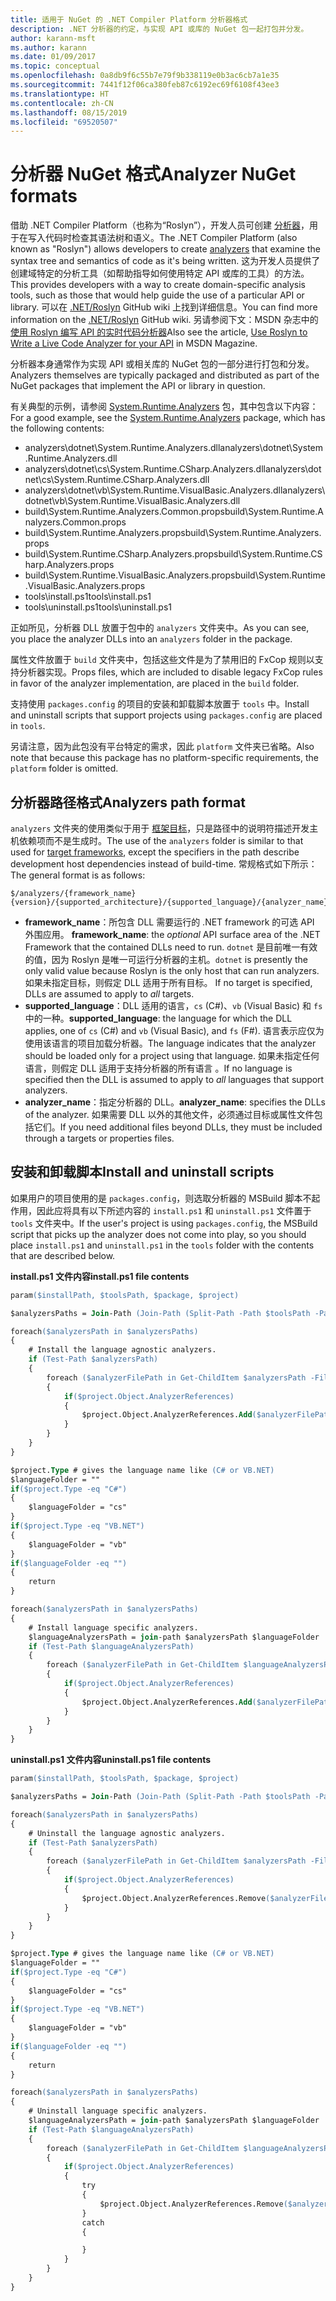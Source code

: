```yaml
---
title: 适用于 NuGet 的 .NET Compiler Platform 分析器格式
description: .NET 分析器的约定，与实现 API 或库的 NuGet 包一起打包并分发。
author: karann-msft
ms.author: karann
ms.date: 01/09/2017
ms.topic: conceptual
ms.openlocfilehash: 0a8db9f6c55b7e79f9b338119e0b3ac6cb7a1e35
ms.sourcegitcommit: 7441f12f06ca380feb87c6192ec69f6108f43ee3
ms.translationtype: HT
ms.contentlocale: zh-CN
ms.lasthandoff: 08/15/2019
ms.locfileid: "69520507"
---
```

# <a name="analyzer-nuget-formats"></a><span data-ttu-id="20a1c-103">分析器 NuGet 格式</span><span class="sxs-lookup"><span data-stu-id="20a1c-103">Analyzer NuGet formats</span></span>

<span data-ttu-id="20a1c-104">借助 .NET Compiler Platform（也称为“Roslyn”），开发人员可创建 [分析器](https://github.com/dotnet/roslyn/wiki/How-To-Write-a-C%23-Analyzer-and-Code-Fix)，用于在写入代码时检查其语法树和语义。</span><span class="sxs-lookup"><span data-stu-id="20a1c-104">The .NET Compiler Platform (also known as "Roslyn") allows developers to create [analyzers](https://github.com/dotnet/roslyn/wiki/How-To-Write-a-C%23-Analyzer-and-Code-Fix) that examine the syntax tree and semantics of code as it's being written.</span></span> <span data-ttu-id="20a1c-105">这为开发人员提供了创建域特定的分析工具（如帮助指导如何使用特定 API 或库的工具）的方法。</span><span class="sxs-lookup"><span data-stu-id="20a1c-105">This provides developers with a way to create domain-specific analysis tools, such as those that would help guide the use of a particular API or library.</span></span> <span data-ttu-id="20a1c-106">可以在 [.NET/Roslyn](https://github.com/dotnet/roslyn/wiki) GitHub wiki 上找到详细信息。</span><span class="sxs-lookup"><span data-stu-id="20a1c-106">You can find more information on the [.NET/Roslyn](https://github.com/dotnet/roslyn/wiki) GitHub wiki.</span></span> <span data-ttu-id="20a1c-107">另请参阅下文：MSDN 杂志中的[使用 Roslyn 编写 API 的实时代码分析器](https://msdn.microsoft.com/magazine/dn879356.aspx)</span><span class="sxs-lookup"><span data-stu-id="20a1c-107">Also see the article, [Use Roslyn to Write a Live Code Analyzer for your API](https://msdn.microsoft.com/magazine/dn879356.aspx) in MSDN Magazine.</span></span>

<span data-ttu-id="20a1c-108">分析器本身通常作为实现 API 或相关库的 NuGet 包的一部分进行打包和分发。</span><span class="sxs-lookup"><span data-stu-id="20a1c-108">Analyzers themselves are typically packaged and distributed as part of the NuGet packages that implement the API or library in question.</span></span>

<span data-ttu-id="20a1c-109">有关典型的示例，请参阅 [System.Runtime.Analyzers](https://www.nuget.org/packages/System.Runtime.Analyzers) 包，其中包含以下内容：</span><span class="sxs-lookup"><span data-stu-id="20a1c-109">For a good example, see the [System.Runtime.Analyzers](https://www.nuget.org/packages/System.Runtime.Analyzers) package, which has the following contents:</span></span>

- <span data-ttu-id="20a1c-110">analyzers\dotnet\System.Runtime.Analyzers.dll</span><span class="sxs-lookup"><span data-stu-id="20a1c-110">analyzers\dotnet\System.Runtime.Analyzers.dll</span></span>
- <span data-ttu-id="20a1c-111">analyzers\dotnet\cs\System.Runtime.CSharp.Analyzers.dll</span><span class="sxs-lookup"><span data-stu-id="20a1c-111">analyzers\dotnet\cs\System.Runtime.CSharp.Analyzers.dll</span></span>
- <span data-ttu-id="20a1c-112">analyzers\dotnet\vb\System.Runtime.VisualBasic.Analyzers.dll</span><span class="sxs-lookup"><span data-stu-id="20a1c-112">analyzers\dotnet\vb\System.Runtime.VisualBasic.Analyzers.dll</span></span>
- <span data-ttu-id="20a1c-113">build\System.Runtime.Analyzers.Common.props</span><span class="sxs-lookup"><span data-stu-id="20a1c-113">build\System.Runtime.Analyzers.Common.props</span></span>
- <span data-ttu-id="20a1c-114">build\System.Runtime.Analyzers.props</span><span class="sxs-lookup"><span data-stu-id="20a1c-114">build\System.Runtime.Analyzers.props</span></span>
- <span data-ttu-id="20a1c-115">build\System.Runtime.CSharp.Analyzers.props</span><span class="sxs-lookup"><span data-stu-id="20a1c-115">build\System.Runtime.CSharp.Analyzers.props</span></span>
- <span data-ttu-id="20a1c-116">build\System.Runtime.VisualBasic.Analyzers.props</span><span class="sxs-lookup"><span data-stu-id="20a1c-116">build\System.Runtime.VisualBasic.Analyzers.props</span></span>
- <span data-ttu-id="20a1c-117">tools\install.ps1</span><span class="sxs-lookup"><span data-stu-id="20a1c-117">tools\install.ps1</span></span>
- <span data-ttu-id="20a1c-118">tools\uninstall.ps1</span><span class="sxs-lookup"><span data-stu-id="20a1c-118">tools\uninstall.ps1</span></span>

<span data-ttu-id="20a1c-119">正如所见，分析器 DLL 放置于包中的 `analyzers` 文件夹中。</span><span class="sxs-lookup"><span data-stu-id="20a1c-119">As you can see, you place the analyzer DLLs into an `analyzers` folder in the package.</span></span>

<span data-ttu-id="20a1c-120">属性文件放置于 `build` 文件夹中，包括这些文件是为了禁用旧的 FxCop 规则以支持分析器实现。</span><span class="sxs-lookup"><span data-stu-id="20a1c-120">Props files, which are included to disable legacy FxCop rules in favor of the analyzer implementation, are placed in the `build` folder.</span></span>

<span data-ttu-id="20a1c-121">支持使用 `packages.config` 的项目的安装和卸载脚本放置于 `tools` 中。</span><span class="sxs-lookup"><span data-stu-id="20a1c-121">Install and uninstall scripts that support projects using `packages.config` are placed in `tools`.</span></span>

<span data-ttu-id="20a1c-122">另请注意，因为此包没有平台特定的需求，因此 `platform` 文件夹已省略。</span><span class="sxs-lookup"><span data-stu-id="20a1c-122">Also note that because this package has no platform-specific requirements, the `platform` folder is omitted.</span></span>


## <a name="analyzers-path-format"></a><span data-ttu-id="20a1c-123">分析器路径格式</span><span class="sxs-lookup"><span data-stu-id="20a1c-123">Analyzers path format</span></span>

<span data-ttu-id="20a1c-124">`analyzers` 文件夹的使用类似于用于 [框架目标](../create-packages/supporting-multiple-target-frameworks.md)，只是路径中的说明符描述开发主机依赖项而不是生成时。</span><span class="sxs-lookup"><span data-stu-id="20a1c-124">The use of the `analyzers` folder is similar to that used for [target frameworks](../create-packages/supporting-multiple-target-frameworks.md), except the specifiers in the path describe development host dependencies instead of build-time.</span></span> <span data-ttu-id="20a1c-125">常规格式如下所示：</span><span class="sxs-lookup"><span data-stu-id="20a1c-125">The general format is as follows:</span></span>

    $/analyzers/{framework_name}{version}/{supported_architecture}/{supported_language}/{analyzer_name}.dll

- <span data-ttu-id="20a1c-126">**framework_name**：所包含 DLL 需要运行的 .NET framework 的可选 API 外围应用。 </span><span class="sxs-lookup"><span data-stu-id="20a1c-126">**framework_name**: the *optional* API surface area of the .NET Framework that the contained DLLs need to run.</span></span> <span data-ttu-id="20a1c-127">`dotnet` 是目前唯一有效的值，因为 Roslyn 是唯一可运行分析器的主机。</span><span class="sxs-lookup"><span data-stu-id="20a1c-127">`dotnet` is presently the only valid value because Roslyn is the only host that can run analyzers.</span></span> <span data-ttu-id="20a1c-128">如果未指定目标，则假定 DLL 适用于所有目标。 </span><span class="sxs-lookup"><span data-stu-id="20a1c-128">If no target is specified, DLLs are assumed to apply to *all* targets.</span></span>
- <span data-ttu-id="20a1c-129">**supported_language**：DLL 适用的语言，`cs` (C#)、`vb` (Visual Basic) 和 `fs` 中的一种。</span><span class="sxs-lookup"><span data-stu-id="20a1c-129">**supported_language**: the language for which the DLL applies, one of `cs` (C#) and `vb` (Visual Basic), and `fs` (F#).</span></span> <span data-ttu-id="20a1c-130">语言表示应仅为使用该语言的项目加载分析器。</span><span class="sxs-lookup"><span data-stu-id="20a1c-130">The language indicates that the analyzer should be loaded only for a project using that language.</span></span> <span data-ttu-id="20a1c-131">如果未指定任何语言，则假定 DLL 适用于支持分析器的所有语言  。</span><span class="sxs-lookup"><span data-stu-id="20a1c-131">If no language is specified then the DLL is assumed to apply to *all* languages that support analyzers.</span></span>
- <span data-ttu-id="20a1c-132">**analyzer_name**：指定分析器的 DLL。</span><span class="sxs-lookup"><span data-stu-id="20a1c-132">**analyzer_name**: specifies the DLLs of the analyzer.</span></span> <span data-ttu-id="20a1c-133">如果需要 DLL 以外的其他文件，必须通过目标或属性文件包括它们。</span><span class="sxs-lookup"><span data-stu-id="20a1c-133">If you need additional files beyond DLLs, they must be included through a targets or properties files.</span></span>


## <a name="install-and-uninstall-scripts"></a><span data-ttu-id="20a1c-134">安装和卸载脚本</span><span class="sxs-lookup"><span data-stu-id="20a1c-134">Install and uninstall scripts</span></span>

<span data-ttu-id="20a1c-135">如果用户的项目使用的是 `packages.config`，则选取分析器的 MSBuild 脚本不起作用，因此应将具有以下所述内容的 `install.ps1` 和 `uninstall.ps1` 文件置于 `tools` 文件夹中。</span><span class="sxs-lookup"><span data-stu-id="20a1c-135">If the user's project is using `packages.config`, the MSBuild script that picks up the analyzer does not come into play, so you should place `install.ps1` and `uninstall.ps1` in the `tools` folder with the contents that are described below.</span></span>

<span data-ttu-id="20a1c-136">**install.ps1 文件内容**</span><span class="sxs-lookup"><span data-stu-id="20a1c-136">**install.ps1 file contents**</span></span>

```ps
param($installPath, $toolsPath, $package, $project)

$analyzersPaths = Join-Path (Join-Path (Split-Path -Path $toolsPath -Parent) "analyzers" ) * -Resolve

foreach($analyzersPath in $analyzersPaths)
{
    # Install the language agnostic analyzers.
    if (Test-Path $analyzersPath)
    {
        foreach ($analyzerFilePath in Get-ChildItem $analyzersPath -Filter *.dll)
        {
            if($project.Object.AnalyzerReferences)
            {
                $project.Object.AnalyzerReferences.Add($analyzerFilePath.FullName)
            }
        }
    }
}

$project.Type # gives the language name like (C# or VB.NET)
$languageFolder = ""
if($project.Type -eq "C#")
{
    $languageFolder = "cs"
}
if($project.Type -eq "VB.NET")
{
    $languageFolder = "vb"
}
if($languageFolder -eq "")
{
    return
}

foreach($analyzersPath in $analyzersPaths)
{
    # Install language specific analyzers.
    $languageAnalyzersPath = join-path $analyzersPath $languageFolder
    if (Test-Path $languageAnalyzersPath)
    {
        foreach ($analyzerFilePath in Get-ChildItem $languageAnalyzersPath -Filter *.dll)
        {
            if($project.Object.AnalyzerReferences)
            {
                $project.Object.AnalyzerReferences.Add($analyzerFilePath.FullName)
            }
        }
    }
}
```


<span data-ttu-id="20a1c-137">**uninstall.ps1 文件内容**</span><span class="sxs-lookup"><span data-stu-id="20a1c-137">**uninstall.ps1 file contents**</span></span>

```ps
param($installPath, $toolsPath, $package, $project)

$analyzersPaths = Join-Path (Join-Path (Split-Path -Path $toolsPath -Parent) "analyzers" ) * -Resolve

foreach($analyzersPath in $analyzersPaths)
{
    # Uninstall the language agnostic analyzers.
    if (Test-Path $analyzersPath)
    {
        foreach ($analyzerFilePath in Get-ChildItem $analyzersPath -Filter *.dll)
        {
            if($project.Object.AnalyzerReferences)
            {
                $project.Object.AnalyzerReferences.Remove($analyzerFilePath.FullName)
            }
        }
    }
}

$project.Type # gives the language name like (C# or VB.NET)
$languageFolder = ""
if($project.Type -eq "C#")
{
    $languageFolder = "cs"
}
if($project.Type -eq "VB.NET")
{
    $languageFolder = "vb"
}
if($languageFolder -eq "")
{
    return
}

foreach($analyzersPath in $analyzersPaths)
{
    # Uninstall language specific analyzers.
    $languageAnalyzersPath = join-path $analyzersPath $languageFolder
    if (Test-Path $languageAnalyzersPath)
    {
        foreach ($analyzerFilePath in Get-ChildItem $languageAnalyzersPath -Filter *.dll)
        {
            if($project.Object.AnalyzerReferences)
            {
                try
                {
                    $project.Object.AnalyzerReferences.Remove($analyzerFilePath.FullName)
                }
                catch
                {

                }
            }
        }
    }
}
```
